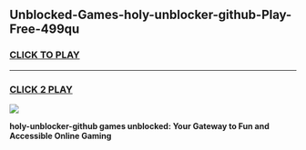 
## Unblocked-Games-holy-unblocker-github-Play-Free-499qu
<h3>
<a href="https://premium76.site?title=holy-unblocker-github&ref=21A">CLICK TO PLAY</a></h3>
<hr>

<h3>
<a href="https://premium76.site?title=holy-unblocker-github&ref=21A">CLICK 2 PLAY</a>
  
</h3>

<a href="https://premium76.site?title=holy-unblocker-github&ref=21A"><img src="https://clearcache.store/games.png"></a>


**holy-unblocker-github games unblocked: Your Gateway to Fun and Accessible Online Gaming**
